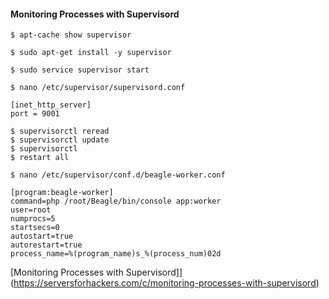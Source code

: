 #### Monitoring Processes with Supervisord

```
$ apt-cache show supervisor
```

```
$ sudo apt-get install -y supervisor
```

```
$ sudo service supervisor start
```

```
$ nano /etc/supervisor/supervisord.conf
```

```
[inet_http_server]
port = 9001
```

```
$ supervisorctl reread
$ supervisorctl update
$ supervisorctl
$ restart all
```

```
$ nano /etc/supervisor/conf.d/beagle-worker.conf
```

```
[program:beagle-worker]
command=php /root/Beagle/bin/console app:worker
user=root
numprocs=5
startsecs=0
autostart=true
autorestart=true
process_name=%(program_name)s_%(process_num)02d
```

[Monitoring Processes with Supervisord]](https://serversforhackers.com/c/monitoring-processes-with-supervisord)
